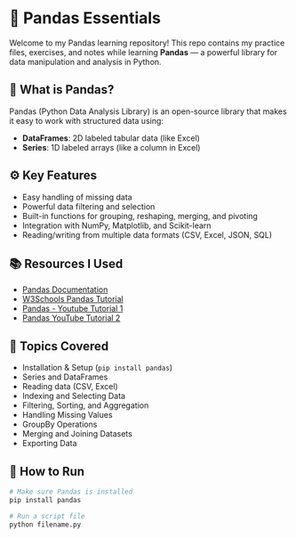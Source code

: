 # 🐼 Pandas Essentials

Welcome to my Pandas learning repository! This repo contains my practice files, exercises, and notes while learning **Pandas** — a powerful library for data manipulation and analysis in Python.

## 📌 What is Pandas?

Pandas (Python Data Analysis Library) is an open-source library that makes it easy to work with structured data using:

- **DataFrames**: 2D labeled tabular data (like Excel)
- **Series**: 1D labeled arrays (like a column in Excel)

## ⚙️ Key Features

- Easy handling of missing data
- Powerful data filtering and selection
- Built-in functions for grouping, reshaping, merging, and pivoting
- Integration with NumPy, Matplotlib, and Scikit-learn
- Reading/writing from multiple data formats (CSV, Excel, JSON, SQL)

## 📚 Resources I Used

- [Pandas Documentation](https://pandas.pydata.org/docs/)
- [W3Schools Pandas Tutorial](https://www.w3schools.com/python/pandas/)
- [Pandas - Youtube Tutorial 1](https://youtu.be/qrMnoY8qBJM?feature=shared)
- [Pandas YouTube Tutorial 2](https://youtu.be/0T9qhK5wBqI?feature=shared)

## 🧠 Topics Covered

- Installation & Setup (`pip install pandas`)
- Series and DataFrames
- Reading data (CSV, Excel)
- Indexing and Selecting Data
- Filtering, Sorting, and Aggregation
- Handling Missing Values
- GroupBy Operations
- Merging and Joining Datasets
- Exporting Data

## 🚀 How to Run

```bash
# Make sure Pandas is installed
pip install pandas

# Run a script file
python filename.py

